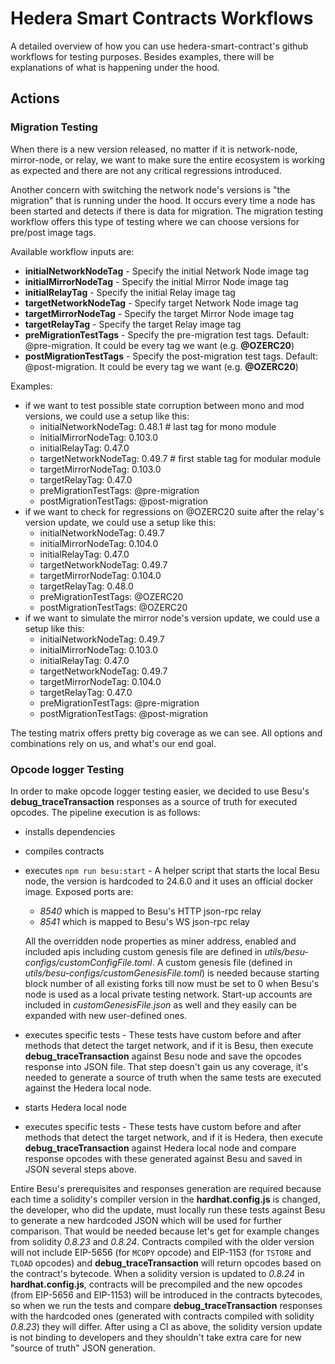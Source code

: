 # Hedera Smart Contracts Workflows

A detailed overview of how you can use hedera-smart-contract's github workflows for testing purposes. Besides examples, there will be explanations of what is happening under the hood.

## Actions

### Migration Testing

When there is a new version released, no matter if it is network-node, mirror-node, or relay, we want to make sure the entire ecosystem is working as expected and there are not any critical regressions introduced.

Another concern with switching the network node's versions is "the migration" that is running under the hood. It occurs every time a node has been started and detects if there is data for migration. The migration testing workflow offers this type of testing where we can choose versions for pre/post image tags.

Available workflow inputs are:
- **initialNetworkNodeTag** - Specify the initial Network Node image tag
- **initialMirrorNodeTag** - Specify the initial Mirror Node image tag
- **initialRelayTag** - Specify the initial Relay image tag
- **targetNetworkNodeTag** - Specify target Network Node image tag
- **targetMirrorNodeTag** - Specify the target Mirror Node image tag
- **targetRelayTag** - Specify the target Relay image tag
- **preMigrationTestTags** - Specify the pre-migration test tags. Default: @pre-migration. It could be every tag we want (e.g. **@OZERC20**)
- **postMigrationTestTags** - Specify the post-migration test tags. Default: @post-migration. It could be every tag we want (e.g. **@OZERC20**)

Examples:
- if we want to test possible state corruption between mono and mod versions, we could use a setup like this:
    - initialNetworkNodeTag: 0.48.1 # last tag for mono module
    - initialMirrorNodeTag: 0.103.0
    - initialRelayTag: 0.47.0
    - targetNetworkNodeTag: 0.49.7 # first stable tag for modular module
    - targetMirrorNodeTag: 0.103.0
    - targetRelayTag: 0.47.0
    - preMigrationTestTags: @pre-migration
    - postMigrationTestTags: @post-migration
- if we want to check for regressions on @OZERC20 suite after the relay's version update, we could use a setup like this:
    - initialNetworkNodeTag: 0.49.7
    - initialMirrorNodeTag: 0.104.0
    - initialRelayTag: 0.47.0
    - targetNetworkNodeTag: 0.49.7
    - targetMirrorNodeTag: 0.104.0
    - targetRelayTag: 0.48.0
    - preMigrationTestTags: @OZERC20
    - postMigrationTestTags: @OZERC20
- if we want to simulate the mirror node's version update, we could use a setup like this:
    - initialNetworkNodeTag: 0.49.7
    - initialMirrorNodeTag: 0.103.0
    - initialRelayTag: 0.47.0
    - targetNetworkNodeTag: 0.49.7
    - targetMirrorNodeTag: 0.104.0
    - targetRelayTag: 0.47.0
    - preMigrationTestTags: @pre-migration
    - postMigrationTestTags: @post-migration

The testing matrix offers pretty big coverage as we can see. All options and combinations rely on us, and what's our end goal.

### Opcode logger Testing

In order to make opcode logger testing easier, we decided to use Besu's **debug_traceTransaction** responses as a source of truth for executed opcodes. The pipeline execution is as follows:
- installs dependencies
- compiles contracts
- executes `npm run besu:start` - A helper script that starts the local Besu node, the version is hardcoded to 24.6.0 and it uses an official docker image. Exposed ports are:
  - *8540* which is mapped to Besu's HTTP json-rpc relay
  - *8541* which is mapped to Besu's WS json-rpc relay

  All the overridden node properties as miner address, enabled and included apis including custom genesis file are defined in *utils/besu-configs/customConfigFile.toml*. A custom genesis file (defined in *utils/besu-configs/customGenesisFile.toml*) is needed because starting block number of all existing forks till now must be set to 0 when Besu's node is used as a local private testing network. Start-up accounts are included in *customGenesisFile.json* as well and they easily can be expanded with new user-defined ones.
- executes specific tests - These tests have custom before and after methods that detect the target network, and if it is Besu, then execute **debug_traceTransaction** against Besu node and save the opcodes response into JSON file. That step doesn't gain us any coverage, it's needed to generate a source of truth when the same tests are executed against the Hedera local node.
- starts Hedera local node
- executes specific tests - These tests have custom before and after methods that detect the target network, and if it is Hedera, then execute **debug_traceTransaction** against Hedera local node and compare response opcodes with these generated against Besu and saved in JSON several steps above.

Entire Besu's prerequisites and responses generation are required because each time a solidity's compiler version in the **hardhat.config.js** is changed, the developer, who did the update, must locally run these tests against Besu to generate a new hardcoded JSON which will be used for further comparison. That would be needed because let's get for example changes from solidity *0.8.23* and *0.8.24*. Contracts compiled with the older version will not include EIP-5656 (for `MCOPY` opcode) and EIP-1153 (for `TSTORE` and `TLOAD` opcodes) and **debug_traceTransaction** will return opcodes based on the contract's bytecode. When a solidity version is updated to *0.8.24* in **hardhat.config.js**, contracts will be precompiled and the new opcodes (from EIP-5656 and EIP-1153) will be introduced in the contracts bytecodes, so when we run the tests and compare **debug_traceTransaction** responses with the hardcoded ones (generated with contracts compiled with solidity *0.8.23*) they will differ. After using a CI as above, the solidity version update is not binding to developers and they shouldn't take extra care for new "source of truth" JSON generation.

